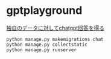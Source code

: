 # gptplayground
[独自のデータに対してchatgpt回答を得る]()

```
python manage.py makemigrations chat
python manage.py collectstatic
python manage.py runserver
```
